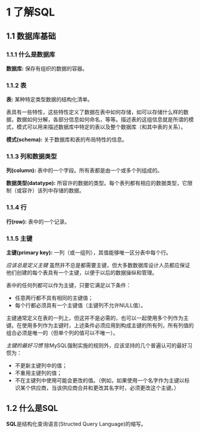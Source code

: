 # 1 了解SQL

## 1.1 数据库基础

### 1.1.1 什么是数据库

**数据库:** 保存有组织的数据的容器。

### 1.1.2 表

**表:** 某种特定类型数据的结构化清单。

表具有一些特性，这些特性定义了数据在表中如何存储，如可以存储什么样的数据，数据如何分解，各部分信息如何命名，等等。描述表的这组信息就是所谓的模式，模式可以用来描述数据库中特定的表以及整个数据库（和其中表的关系）。

**模式(schema):** 关于数据库和表的布局特性的信息。

### 1.1.3 列和数据类型

**列(column):** 表中的一个字段。所有表都是由一个或多个列组成的。

**数据类型(datatype):** 所容许的数据的类型。每个表列都有相应的数据类型，它限制（或容许）该列中存储的数据。

### 1.1.4 行

**行(row):** 表中的一个记录。

### 1.1.5 主键

**主键(primary key):** 一列（或一组列），其值能够唯一区分表中每个行。

*应该总是定义主键* 虽然并不总是都需要主键，但大多数数据库设计人员都应保证他们创建的每个表具有一个主键，以便于以后的数据操纵和管理。

表中的任何列都可以作为主键，只要它满足以下条件：  
* 任意两行都不具有相同的主键值；  
* 每个行都必须具有一个主键值（主键列不允许NULL值）。

主键通常定义在表的一列上，但这并不是必需的，也可以一起使用多个列作为主键。在使用多列作为主键时，上述条件必须应用到构成主键的所有列，所有列值的组合必须是唯一的（但单个列的值可以不唯一）。

*主键的最好习惯*  除MySQL强制实施的规则外，应该坚持的几个普遍认可的最好习惯为：
* 不更新主键列中的值；
* 不重用主键列的值；
* 不在主键列中使用可能会更改的值。（例如，如果使用一个名字作为主键以标识某个供应商，当该供应商合并和更改其名字时，必须更改这个主键。）  

## 1.2 什么是SQL

**SQL**是结构化查询语言(Structed Query Language)的缩写。